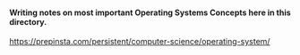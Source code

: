 #### Writing notes on most important Operating Systems Concepts here in this directory.

https://prepinsta.com/persistent/computer-science/operating-system/

